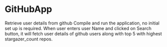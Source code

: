 # GitHubApp
Retrieve user details from github
Compile and run the application, no initial set up is required.
When user enters user Name and clicked on Search button, it will fetch user details of github users along with top 5 with highest stargazer_count repos.
